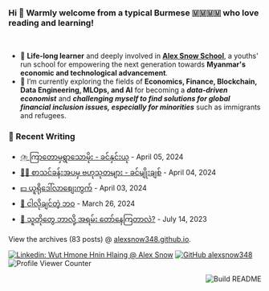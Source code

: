 ### Hi 👋 Warmly welcome from a typical Burmese 🇲🇲🇲🇲 who love reading and learning! 
<br>

- 🔭 **Life-long learner** and deeply involved in [**Alex Snow School**](https://www.alexsnowschool.org/), a youths' run school for empowering the next generation towards **Myanmar's economic and technological advancement**. 
- 🌱 I’m currently exploring the fields of **Economics, Finance, Blockchain, Data Engineering, MLOps, and AI** for becoming a **_data-driven economist_** and  **_challenging myself  to find solutions for global financial inclusion issues, especially for minorities_** such as immigrants and refugees.

### 📝 Recent Writing

<!-- writing starts -->
* [⛈️ ကြာတောမှရွာသောမိုး - ခင်နှင်းယု](https://alexsnow348.github.io/%E1%80%99%E1%80%BE%E1%80%90%E1%80%BA%E1%80%85%E1%80%AF%E1%80%99%E1%80%BB%E1%80%AC%E1%80%B8/2024/04/05/rain-khin-yu-wai/) - April 05, 2024
* [👩‍💻 စာသင်ခန်းအပမှ ဗဟုသုတများ - ခင်မျိုးချစ်](https://alexsnow348.github.io/%E1%80%9C%E1%80%B1%E1%80%B7%E1%80%9C%E1%80%AC%E1%80%99%E1%80%BE%E1%80%AF/2024/04/04/learning-outside-classroom/) - April 04, 2024
* [💵 ယူရိုဒေါ်လာစျေးကွက်](https://alexsnow348.github.io/2024/04/03/euro-dollar-market/) - April 03, 2024
* [🌼 ငါလိုချင်တဲ့ ဘဝ](https://alexsnow348.github.io/%E1%80%95%E1%80%B1%E1%80%AB%E1%80%BA%E1%80%9C%E1%80%AC%E1%80%9E%E1%80%99%E1%80%BB%E1%80%BE%20%E1%80%A1%E1%80%90%E1%80%BD%E1%80%B1%E1%80%B8%E1%80%99%E1%80%BB%E1%80%AC%E1%80%B8/2024/03/26/life-i-want/) - March 26, 2024
* [🌴 သူတိုတွေ ဘာလို့ အရမ်း တော်နေကြတာလဲ?](https://alexsnow348.github.io/%E1%80%95%E1%80%B1%E1%80%AB%E1%80%BA%E1%80%9C%E1%80%AC%E1%80%9E%E1%80%99%E1%80%BB%E1%80%BE%20%E1%80%A1%E1%80%90%E1%80%BD%E1%80%B1%E1%80%B8%E1%80%99%E1%80%BB%E1%80%AC%E1%80%B8/2023/07/14/you-and-your-research/) - July 14, 2023
<!-- writing ends -->

View the archives (<!-- writing_count starts -->83<!-- writing_count ends --> posts) @ [alexsnow348.github.io](https://alexsnow348.github.io/blog/).


[![Linkedin: Wut Hmone Hnin Hlaing @ Alex Snow](https://img.shields.io/badge/-AlexSnow-blue?style=flat-square&logo=Linkedin&logoColor=white&link=https://www.linkedin.com/in/wuthmonehninhlaing/)](https://www.linkedin.com/in/wuthmonehninhlaing/)
[![GitHub alexsnow348](https://img.shields.io/github/followers/alexsnow348?label=follow&style=social)](https://cdn.jsdelivr.net/npm/simple-icons@v3/icons/github.svg)
![Profile Viewer Counter](https://komarev.com/ghpvc/?username=alexsnow348&color=brightgreen)

<a href="https://github.com/alexsnow348/alexsnow348/actions"><img src="https://github.com/alexsnow348/alexsnow348/workflows/Build%20README/badge.svg?branch=master" align="right" alt="Build README"></a>